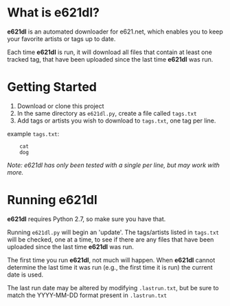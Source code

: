 What is **e621dl**?
===============
**e621dl** is an automated downloader for e621.net, which enables you to keep your 
favorite artists or tags up to date.  

Each time **e621dl** is run, it will download all files that contain at least one 
tracked tag, that have been uploaded since the last time **e621dl** was run. 

Getting Started
===============

1. Download or clone this project
2. In the same directory as `e621dl.py`, create a file called `tags.txt`
3. Add tags or artists you wish to download to `tags.txt`, one tag per line.

example `tags.txt`:
```
    cat
    dog
```

*Note: e621dl has only been tested with a single per line, but may work with more.* 

Running **e621dl**
===============
**e621dl** requires Python 2.7, so make sure you have that. 

Running `e621dl.py` will begin an 'update'.  The tags/artists listed in
`tags.txt` will be checked, one at a time, to see if there are any files that
have been uploaded since the last time **e621dl** was run.

The first time you run **e621dl**, not much will happen.  When **e621dl** cannot 
determine the last time it was run (e.g., the first time it is run) the current
date is used.

The last run date may be altered by modifying `.lastrun.txt`, but be sure to 
match the YYYY-MM-DD format present in `.lastrun.txt`
